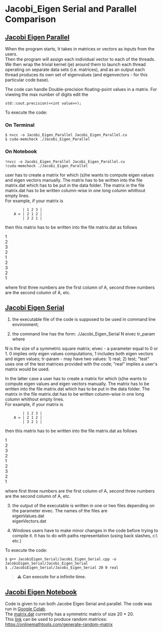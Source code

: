 # Jacobi_Eigen Serial and Parallel Comparison

## [Jacobi Eigen Parallel](/Jacobi_Eigen_Parallel.cu)

When the program starts, It takes in matrices or vectors as inputs from the users.  
Then the program will assign each individual vector to each of the threads.  
We then wrap the trivial kernel (je) around them to launch each thread operating on separate data sets (i.e. matrices), and as an output each thread produces its own set of eigenvalues (and eigenvectors - for this particular code base).

The code can handle Double-precision floating-point values in a matrix. For viweing the max number of digits edit the

```{ .cpp }
std::cout.precision(<<int value>>);
```

To execute the code:

### On Terminal

```{ .sh }
$ nvcc -o Jacobi_Eigen_Parallel Jacobi_Eigen_Parallel.cu
$ cuda-memcheck ./Jacobi_Eigen_Parallel
```

### On Notebook

```{ .sh }
!nvcc -o Jacobi_Eigen_Parallel Jacobi_Eigen_Parallel.cu
!cuda-memcheck ./Jacobi_Eigen_Parallel
```

user has to create a matrix for which (s)he wants to compute eigen values and eigen vectors manually. The matrix has to be written into the file matrix.dat which has to be put in the data folder. The matrix in the file matrix.dat has to be written column-wise in one long column whithout empty lines.  
For example, if your matrix is

```
        | 1 2 3 |
    A = | 2 1 2 |
        | 3 2 1 |
```

then this matrix has to be written into the file matrix.dat as follows

1  
2  
3  
2  
1  
2  
3  
2  
1

where first three numbers are the first column of A, second three numbers are the second column of A, etc.

## [Jacobi Eigen Serial](/JacobiEigen_Serial/Jacobi_Eigen_Serial.cpp)

1. the executable file of the code is supposed to be used in command line environment;

2. the command line has the form: ./Jacobi_Eigen_Serial N eivec tr_param
   where

N is the size of a symmetric square matrix;
eivec - a parameter equal to 0 or 1. 0 implies only eigen values computations, 1 includes both eigen vectors and eigen values;
tr-param - may have two values: 1) real; 2) test;
"test" uses one of the test matrices provided with the code; "real" implies a user's matrix would be used.

In the latter case a user has to create a matrix for which (s)he wants to compute eigen values and eigen vectors manually. The matrix has to be written into the file matrix.dat which has to be put in the data folder. The matrix in the file matrix.dat has to be written column-wise in one long column whithout empty lines.  
For example, if your matrix is

```
        | 1 2 3 |
    A = | 2 1 2 |
        | 3 2 1 |
```

then this matrix has to be written into the file matrix.dat as follows

1  
2  
3  
2  
1  
2  
3  
2  
1

where first three numbers are the first column of A, second three numbers are the second column of A, etc.

3. the output of the executable is written in one or two files depending on the parameter eivec. The names of the files are  
   eigenValues.dat  
   eigenVectors.dat

4. Windows users have to make minor changes in the code before trying to compile it. It has to do with paths representation (using back slashes, c:\ etc.)

To execute the code:

```{ .sh }
$ g++ JacobiEigen_Serial/Jacobi_Eigen_Serial.cpp -o JacobiEigen_Serial/Jacobi_Eigen_Serial
$ ./JacobiEigen_Serial/Jacobi_Eigen_Serial 20 0 real
```

> :warning: **Can execute for a infinite time.**

## [Jacobi Eigen Notebook](/Eigen_Value_parallel_cuda.ipynb)

Code is given to run both Jacobe Eigen Serial and parallel.
The code was run in [Google Colab](https://colab.research.google.com/).  
The [matrix.dat](/data/matrix.dat) currently has a symmetric matrix of size 20 \* 20.  
This [link](https://onlinemathtools.com/generate-random-matrix) can be used to produce random matrices: <https://onlinemathtools.com/generate-random-matrix>
